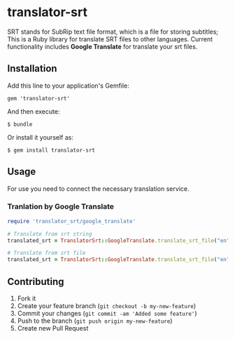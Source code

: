 # translator-srt 

SRT stands for SubRip text file format, which is a file for storing subtitles; This is a Ruby library for translate SRT files to other languages.
Current functionality includes **Google Translate** for translate your srt files.

## Installation

Add this line to your application's Gemfile:

    gem 'translator-srt'

And then execute:

    $ bundle

Or install it yourself as:

    $ gem install translator-srt

## Usage

For use you need to connect the necessary translation service.

### Tranlation by Google Translate

```ruby
require 'translator_srt/google_translate'

# Translate from srt string
translated_srt = TranslatorSrt::GoogleTranslate.translate_srt_file("en", "uk", srt_content)

# Translate from srt file
translated_srt = TranslatorSrt::GoogleTranslate.translate_srt_file("en", "uk", "/path/some.srt")

```

## Contributing

1. Fork it
2. Create your feature branch (`git checkout -b my-new-feature`)
3. Commit your changes (`git commit -am 'Added some feature'`)
4. Push to the branch (`git push origin my-new-feature`)
5. Create new Pull Request
